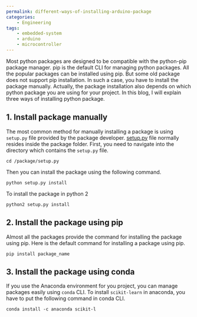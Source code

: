 ```yaml
---
permalink: different-ways-of-installing-arduino-package
categories:
    - Engineering
tags:
    - embedded-system
    - arduino
    - microcontroller
---
```



Most python packages are designed to be compatible with the python-pip package manager. pip is the default CLI for managing python packages. All the popular packages can be installed using pip. But some old package does not support pip installation. In such a case, you have to install the package manually. Actually, the package installation also depends on which python package you are using for your project. In this blog, I will explain three ways of installing python package. 

## 1. Install package manually
The most common method for manually installing a package is using `setup.py` file provided by the package developer. [setup.py](http://setup.py) file normally resides inside the package folder. First, you need to navigate into the directory which contains the `setup.py` file. 
```
cd /package/setup.py
```
Then you can install the package using the following command.
```
python setup.py install
```
To install the package in python 2
```
python2 setup.py install
```

## 2. Install the package using pip
Almost all the packages provide the command for installing the package using pip. Here is the default command for installing a package using pip.
```
pip install package_name
```

## 3. Install the package using conda
If you use the Anaconda environment for you project, you can manage packages easily using `conda` CLI. To install `scikit-learn` in anaconda, you have to put the following command in conda CLI. 
```
conda install -c anaconda scikit-l
```

